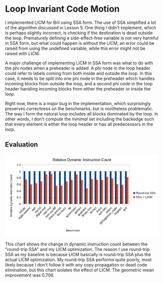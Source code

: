 # Loop Invariant Code Motion

I implemented LICM for Bril using SSA form. The use of SSA simplified a lot of
the algorithm discussed in Lesson 5. One thing I didn't implement, which is
perhaps slightly incorrect, is checking if the destination is dead outside the
loop. Prematurely defining a side-effect-free variable is not very harmful in
SSA form, but what could happen is without the LICM, an error could be raised
from using the undefined variable, while this error might not be raised with
LICM.

A major challenge of implementing LICM in SSA form was what to do with the phi
nodes when a preheader is added. A phi node in the loop header could refer to
labels coming from both inside and outside the loop. In this case, it needs to
be split into one phi node in the preheader which handles incoming blocks from
outside the loop, and a second phi node in the loop header handling incoming
blocks from either the preheader or inside the loop.

Right now, there is a major bug in the implementation, which surprisingly
preserves correctness on the benchmarks, but is nontheless problematic. The way
I form the natural loop includes all blocks dominated by the loop. In other
words, I don't compute the *minimal* set including the backedge such that every
element is either the loop header or has all predecessors in the loop.

## Evaluation

![](relative_dynamic_instruction_count.png)

This chart shows the change in dynamic instruction count between the
"round-trip SSA" and my LICM optimization. The reason I use round-trip SSA as
my baseline is because LICM basically is round-trip SSA plus the actual LICM
optimization. My round-trip SSA performs quite poorly, most likely because I
don't follow it with any copy propagation or dead code elimination, but this
chart isolates the effect of LICM. The geometric mean improvement was 0.706.
